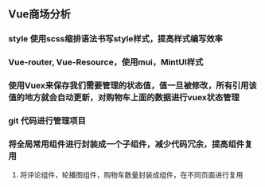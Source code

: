 
## Vue商场分析

### style 使用scss缩排语法书写style样式，提高样式编写效率
### Vue-router, Vue-Resource，使用mui，MintUI样式
### 使用Vuex来保存我们需要管理的状态值，值一旦被修改，所有引用该值的地方就会自动更新，对购物车上面的数据进行vuex状态管理
### git 代码进行管理项目
### 将全局常用组件进行封装成一个子组件，减少代码冗余，提高组件复用
1. 将评论组件，轮播图组件，购物车数量封装成组件，在不同页面进行复用

